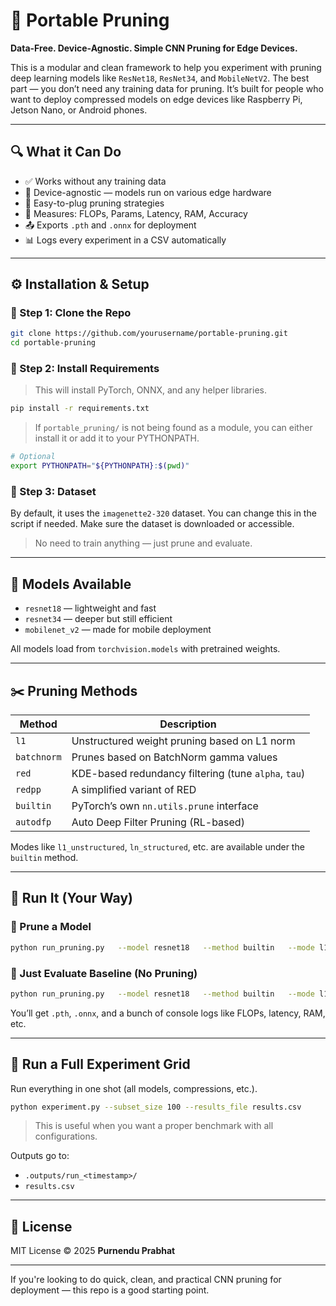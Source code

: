# 🔧 Portable Pruning

**Data-Free. Device-Agnostic. Simple CNN Pruning for Edge Devices.**

This is a modular and clean framework to help you experiment with pruning deep learning models like `ResNet18`, `ResNet34`, and `MobileNetV2`. The best part — you don’t need any training data for pruning. It’s built for people who want to deploy compressed models on edge devices like Raspberry Pi, Jetson Nano, or Android phones.

---

## 🔍 What it Can Do

- ✅ Works without any training data
- 🧱 Device-agnostic — models run on various edge hardware
- 🔄 Easy-to-plug pruning strategies
- 📏 Measures: FLOPs, Params, Latency, RAM, Accuracy
- 📤 Exports `.pth` and `.onnx` for deployment
- 📊 Logs every experiment in a CSV automatically

---

## ⚙️ Installation & Setup

### 🔹 Step 1: Clone the Repo

```bash
git clone https://github.com/yourusername/portable-pruning.git
cd portable-pruning
```

### 🔹 Step 2: Install Requirements

> This will install PyTorch, ONNX, and any helper libraries.

```bash
pip install -r requirements.txt
```

> If `portable_pruning/` is not being found as a module, you can either install it or add it to your PYTHONPATH.

```bash
# Optional
export PYTHONPATH="${PYTHONPATH}:$(pwd)"
```

### 🔹 Step 3: Dataset

By default, it uses the `imagenette2-320` dataset. You can change this in the script if needed. Make sure the dataset is downloaded or accessible.

> No need to train anything — just prune and evaluate.

---

## 🧠 Models Available

- `resnet18` — lightweight and fast
- `resnet34` — deeper but still efficient
- `mobilenet_v2` — made for mobile deployment

All models load from `torchvision.models` with pretrained weights.

---

## ✂️ Pruning Methods

| Method      | Description |
|-------------|-------------|
| `l1`        | Unstructured weight pruning based on L1 norm |
| `batchnorm` | Prunes based on BatchNorm gamma values |
| `red`       | KDE-based redundancy filtering (tune `alpha`, `tau`) |
| `redpp`     | A simplified variant of RED |
| `builtin`   | PyTorch’s own `nn.utils.prune` interface |
| `autodfp`   | Auto Deep Filter Pruning (RL-based) |

Modes like `l1_unstructured`, `ln_structured`, etc. are available under the `builtin` method.

---

## 🚀 Run It (Your Way)

### 🔸 Prune a Model

```bash
python run_pruning.py   --model resnet18   --method builtin   --mode l1_unstructured   --compression 0.5   --onnx   --output_dir .outputs/my_run
```

### 🔸 Just Evaluate Baseline (No Pruning)

```bash
python run_pruning.py   --model resnet18   --method builtin   --mode l1_unstructured   --compression 0.5   --baseline   --onnx   --output_dir .outputs/my_run
```

You’ll get `.pth`, `.onnx`, and a bunch of console logs like FLOPs, latency, RAM, etc.

---

## 🧪 Run a Full Experiment Grid

Run everything in one shot (all models, compressions, etc.).

```bash
python experiment.py --subset_size 100 --results_file results.csv
```

> This is useful when you want a proper benchmark with all configurations.

Outputs go to:

- `.outputs/run_<timestamp>/`
- `results.csv`

---

## 📄 License

MIT License © 2025 **Purnendu Prabhat**

---

If you're looking to do quick, clean, and practical CNN pruning for deployment — this repo is a good starting point.